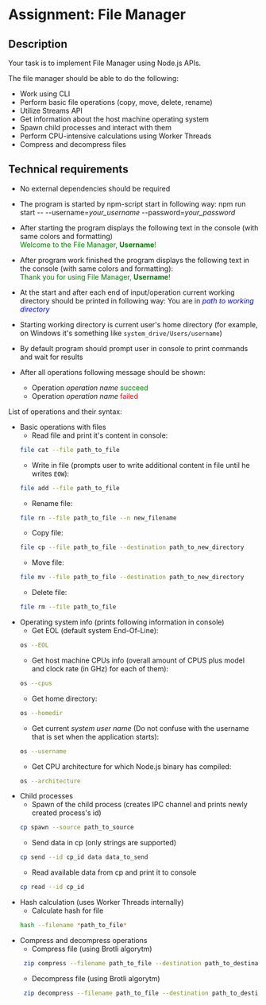 # Assignment: File Manager

## Description

Your task is to implement File Manager using Node.js APIs.

The file manager should be able to do the following:

- Work using CLI
- Perform basic file operations (copy, move, delete, rename)
- Utilize Streams API
- Get information about the host machine operating system
- Spawn child processes and interact with them
- Perform CPU-intensive calculations using Worker Threads
- Compress and decompress files

## Technical requirements

- No external dependencies should be required
- The program is started by npm-script start in following way:
npm run start -- --username=*your_username* --password=*your_password*
- After starting the program displays the following text in the console (with same colors and formatting)  
<span style="color:green">Welcome to the File Manager, **Username**!</span>  
- After program work finished the program displays the following text in the console (with same colors and formatting):  
<span style="color:green">Thank you for using File Manager, **Username**!</span>  

- At the start and after each end of input/operation current working directory should be printed in following way:
You are in <span style="color:blue">*path to working directory*</span>
- Starting working directory is current user's home directory (for example, on Windows it's something like `system_drive/Users/username`)
- By default program should prompt user in console to print commands and wait for results  
- After all operations following message should be shown:
    - Operation *operation name* <span style="color:green">succeed</span>
    - Operation *operation name* <span style="color:red">failed</span>

List of operations and their syntax:
- Basic operations with files
    - Read file and print it's content in console: 
    ```bash
    file cat --file path_to_file
    ```
    - Write in file (prompts user to write additional content in file until he writes `EOW`): 
    ```bash
    file add --file path_to_file
    ```
    - Rename file: 
    ```bash
    file rn --file path_to_file --n new_filename
    ```
    - Copy file: 
    ```bash
    file cp --file path_to_file --destination path_to_new_directory
    ```
    - Move file: 
    ```bash
    file mv --file path_to_file --destination path_to_new_directory
    ```
    - Delete file: 
    ```bash
    file rm --file path_to_file
    ```
- Operating system info (prints following information in console)
    - Get EOL (default system End-Of-Line): 
    ```bash
    os --EOL
    ```
    - Get host machine CPUs info (overall amount of CPUS plus model and clock rate (in GHz) for each of them): 
    ```bash
    os --cpus
    ```
    - Get home directory: 
    ```bash
    os --homedir
    ```
    - Get current *system user name* (Do not confuse with the username that is set when the application starts): 
    ```bash
    os --username
    ```
    - Get CPU architecture for which Node.js binary has compiled: 
    ```bash
    os --architecture
    ```
- Child processes
    - Spawn of the child process (creates IPC channel and prints newly created process's id)
    ```bash
    cp spawn --source path_to_source
    ```
    - Send data in cp (only strings are supported)
    ```bash
    cp send --id cp_id data data_to_send
    ```
    - Read available data from cp and print it to console
    ```bash
    cp read --id cp_id
    ```
- Hash calculation (uses Worker Threads internally)
    - Calculate hash for file 
    ```bash
    hash --filename *path_to_file*
    ```
- Compress and decompress operations
    - Compress file (using Brotli algorytm)
    ```bash
     zip compress --filename path_to_file --destination path_to_destination_folder
    ```
    - Decompress file (using Brotli algorytm)
    ```bash
     zip decompress --filename path_to_file --destination path_to_destination_folder
    ```
    